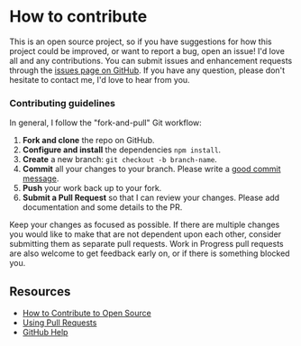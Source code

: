 # How to contribute

This is an open source project, so if you have suggestions for how this project could be improved, or want to report a bug, open an issue! I'd love all and any contributions. You can submit issues and enhancement requests through the [issues page on GitHub](https://github.com/bolonio/a11y-github-actions/issues). If you have any question, please don't hesitate to contact me, I'd love to hear from you.

### Contributing guidelines

In general, I follow the "fork-and-pull" Git workflow:

1.  **Fork and clone** the repo on GitHub.
2.  **Configure and install** the dependencies `npm install`.
3.  **Create** a new branch: `git checkout -b branch-name`.
4.  **Commit** all your changes to your branch. Please write a [good commit message](https://chris.beams.io/posts/git-commit/).
5.  **Push** your work back up to your fork.
6.  **Submit a Pull Request** so that I can review your changes. Please add documentation and some details to the PR.

Keep your changes as focused as possible. If there are multiple changes you would like to make that are not dependent upon each other, consider submitting them as separate pull requests. Work in Progress pull requests are also welcome to get feedback early on, or if there is something blocked you.

## Resources

- [How to Contribute to Open Source](https://opensource.guide/how-to-contribute/)
- [Using Pull Requests](https://help.github.com/articles/about-pull-requests/)
- [GitHub Help](https://help.github.com)
